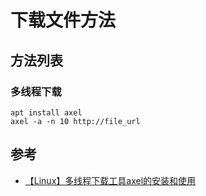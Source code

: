 # 下载文件方法

## 方法列表

### 多线程下载

```
apt install axel
axel -a -n 10 http://file_url
```

## 参考

- [【Linux】多线程下载工具axel的安装和使用](https://blog.csdn.net/ARPOSPF/article/details/112163281)